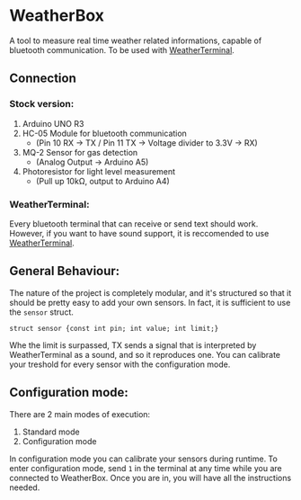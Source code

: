 # WeatherBox
A tool to measure real time weather related informations, capable of bluetooth communication.
To be used with [WeatherTerminal](https://github.com/TommasoTodescato/WeatherTerminal.git).

## Connection
### Stock version:
1. Arduino UNO R3
2. HC-05 Module for bluetooth communication
	- (Pin 10 RX -> TX / Pin 11 TX -> Voltage divider to 3.3V -> RX)
3. MQ-2 Sensor for gas detection
	- (Analog Output -> Arduino A5)
4. Photoresistor for light level measurement
	- (Pull up 10kΩ, output to Arduino A4)

### WeatherTerminal:
Every bluetooth terminal that can receive or send text should work.
However, if you want to have sound support, it is reccomended to use [WeatherTerminal](https://github.com/TommasoTodescato/WeatherTerminal.git).

## General Behaviour:
The nature of the project is completely modular, and it's structured so that it should be pretty easy to add your own sensors.
In fact, it is sufficient to use the `sensor` struct.

``
struct sensor {const int pin; int value; int limit;}
``

Whe the limit is surpassed, TX sends a signal that is interpreted by WeatherTerminal as a sound, and so it reproduces one.
You can calibrate your treshold for every sensor with the configuration mode.

## Configuration mode:
There are 2 main modes of execution:
1. Standard mode
2. Configuration mode

In configuration mode you can calibrate your sensors during runtime.
To enter configuration mode, send `1` in the terminal at any time while you are connected to WeatherBox.
Once you are in, you will have all the instructions needed.